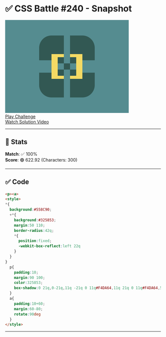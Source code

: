 # ✅ CSS Battle #240 - Snapshot

![Target](./images/240.png)  
[Play Challenge](https://cssbattle.dev/play/240)  
[Watch Solution Video](https://www.youtube.com/watch?v=u-_AzCzVG5g)

---

## 🔢 Stats

**Match**: ✅ 100%  
**Score**: 🟢 622.92 (Characters: 300)

---

## ✅ Code

```html
<p><a>
<style>
*{
  background:#558C90;
  +*{
    background:#325853;
    margin:50 110;
    border-radius:42q;
    *{
      position:fixed;
      -webkit-box-reflect:left 22q
    }
  }
}
  p{
    padding:10;
    margin:90 100;
    color:325853;
    box-shadow:0 21q,0-21q,11q -21q 0 11q#F4DA64,11q 21q 0 11q#F4DA64,53q 0 0 11q#558C90
  }
  a{
    padding:10+60;
    margin:60-80;
    rotate:90deg
  }
</style>
```

---
